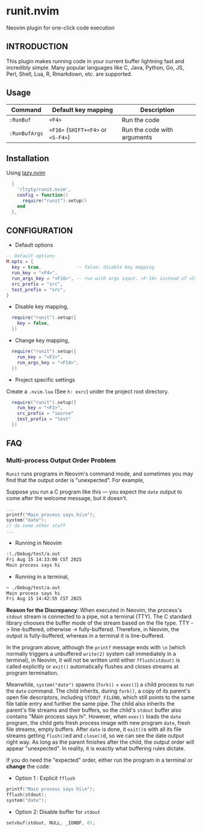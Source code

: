 # runit.nvim
Neovim plugin for one-click code execution

## INTRODUCTION

This plugin makes running code in your current buffer lightning fast and
incredibly simple. Many popular languages like C, Java, Python, Go, JS, Perl,
Shell, Lua, R, Rmarkdown, etc. are supported.

## Usage


|Command        |Default key mapping|Description|
|--------|-------------------           |-----------|
|`:RunBuf`| `<F4>`         |  Run the code|
| `:RunBufArgs` | `<F16>` (`SHIFT+<F4>` or `<S-F4>`) |Run the code with arguments|


## Installation

Using [lazy.nvim](https://github.com/folke/lazy.nvim)

```lua
  {
    'rltyty/runit.nvim',
    config = function()
      require("runit").setup()
    end
  },
```

## CONFIGURATION

- Default options

```lua
-- Default options
M.opts = {
  key = true,             -- false: disable key mapping
  run_key = "<F4>",
  run_args_key = "<F16>", -- run with args input. <F-16> instead of <S-F4>
  src_prefix = "src",
  test_prefix = "src",
}
```

- Disable key mapping,

```lua
  require("runit").setup({
    key = false,
  })
```

- Change key mapping,

```lua
  require("runit").setup({
    run_key = "<F2>",
    run_args_key = "<F14>",
  })
```

- Project specific settings

Create a `.nvim.lua` (See `h: exrc`) under the project root directory.

```lua
  require("runit").setup({
    run_key = "<F2>",
    src_prefix = "source"
    test_prefix = "test"
  })
```

## FAQ

### Multi-process Output Order Problem

`Runit` runs programs in Neovim's command mode, and sometimes you may find
that the output order is "unexpected". For example,

Suppose you run a C program like this — you expect the `date` output to come
after the welcome message, but it doesn't.

```c
...
printf("Main process says hi\n");
system("date");
// do some other stuff
...
```
- Running in Neovim
```sh
:!./Debug/test/a.out
Fri Aug 15 14:33:00 CST 2025
Main process says hi
```

- Running in a terminal,
```sh
> ./Debug/test/a.out
Main process says hi
Fri Aug 15 14:42:55 CST 2025
```

**Reason for the Discrepancy**: When executed in Neovim, the process's
`stdout` stream is connected to a pipe, not a terminal (TTY). The C standard
library chooses the buffer mode of the stream based on the file type. TTY ->
line-buffered, otherwise -> fully-buffered. Therefore, in Neovim, the output
is fully-buffered, whereas in a terminal it is line-buffered.

In the program above, although the `printf` message ends with `\n`
(which normally triggers a unbuffered `write(2)` system call immediately in a
terminal), in Neovim, it will not be written until either `fflush(stdout)` is
called explicitly or `exit()` automatically flushes and closes streams at
program termination.

Meanwhile, `system("date")` spawns (`fork()` + `exec()`) a child process to
run the `date` command. The child inherits, during `fork()`, a copy of its
parent's open file descriptors, including `STDOUT_FILENO`, which still points
to the same file table entry and further the same pipe. The child also inherits
the parent's file streams and their buffers, so the child's `stdout` buffer
also contains "Main process says hi". However, when `exec()` loads the `date`
program, the child gets fresh process image with new program `date`, fresh file
streams, empty buffers. After `date` is done, it `exit()`s with all
its file streams getting `flush()`ed and `close()`d, so we can see the
date output right way. As long as the parent finishes after the child, the output
order will appear "unexpected". In reality, it is exactly what buffering
rules dictate.

If you do need the "expected" order, either run the program in a terminal or
**change** the code:

- Option 1 : Explicit `fflush`

```c
printf("Main process says hi\n");
fflush(stdout);
system("date");
```

- Option 2: Disable buffer for `stdout`

```c
setvbuf(stdout, NULL, _IONBF, 0);
```

